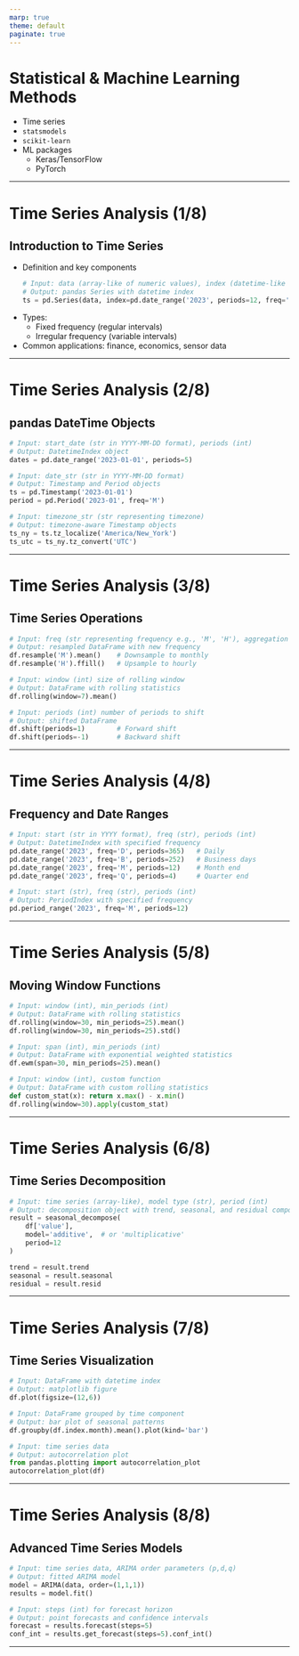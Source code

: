 ```yaml
---
marp: true
theme: default
paginate: true
---
```


# Statistical & Machine Learning Methods

- Time series
- `statsmodels`
- `scikit-learn`
- ML packages
  - Keras/TensorFlow
  - PyTorch

<!--
Key points to discuss:
- Time series analysis is crucial for analyzing temporal data patterns
- statsmodels provides comprehensive statistical modeling capabilities
- scikit-learn offers a unified API for machine learning tasks
- Deep learning frameworks (Keras/TensorFlow, PyTorch) enable complex neural network architectures
-->

---

# Time Series Analysis (1/8)

## Introduction to Time Series
- Definition and key components
  ```python
  # Input: data (array-like of numeric values), index (datetime-like array of same length as data)
  # Output: pandas Series with datetime index
  ts = pd.Series(data, index=pd.date_range('2023', periods=12, freq='M'))
  ```
- Types:
  - Fixed frequency (regular intervals)
  - Irregular frequency (variable intervals)
- Common applications: finance, economics, sensor data

<!--
Key points:
- Time series data represents observations collected over time
- Regular vs irregular intervals affect analysis methods
- Real-world applications span multiple domains
-->

---

# Time Series Analysis (2/8)
## pandas DateTime Objects
```python
# Input: start_date (str in YYYY-MM-DD format), periods (int)
# Output: DatetimeIndex object
dates = pd.date_range('2023-01-01', periods=5)

# Input: date_str (str in YYYY-MM-DD format)
# Output: Timestamp and Period objects
ts = pd.Timestamp('2023-01-01')
period = pd.Period('2023-01', freq='M')

# Input: timezone_str (str representing timezone)
# Output: timezone-aware Timestamp objects
ts_ny = ts.tz_localize('America/New_York')
ts_utc = ts_ny.tz_convert('UTC')
```

<!--
Key points:
- DateTime handling is crucial for time series analysis
- pandas provides multiple datetime object types
- Timezone awareness is important for global data
-->

---

# Time Series Analysis (3/8)

## Time Series Operations
```python
# Input: freq (str representing frequency e.g., 'M', 'H'), aggregation function
# Output: resampled DataFrame with new frequency
df.resample('M').mean()    # Downsample to monthly
df.resample('H').ffill()   # Upsample to hourly

# Input: window (int) size of rolling window
# Output: DataFrame with rolling statistics
df.rolling(window=7).mean()

# Input: periods (int) number of periods to shift
# Output: shifted DataFrame
df.shift(periods=1)        # Forward shift
df.shift(periods=-1)       # Backward shift
```

<!--
Key points:
- Resampling allows changing time series frequency
- Rolling windows enable moving calculations
- Shifting helps analyze lagged relationships
-->

---

# Time Series Analysis (4/8)

## Frequency and Date Ranges
```python
# Input: start (str in YYYY format), freq (str), periods (int)
# Output: DatetimeIndex with specified frequency
pd.date_range('2023', freq='D', periods=365)   # Daily
pd.date_range('2023', freq='B', periods=252)   # Business days
pd.date_range('2023', freq='M', periods=12)    # Month end
pd.date_range('2023', freq='Q', periods=4)     # Quarter end

# Input: start (str), freq (str), periods (int)
# Output: PeriodIndex with specified frequency
pd.period_range('2023', freq='M', periods=12)
```

<!--
Key points:
- Different frequency options for various analysis needs
- Business days vs calendar days handling
- Period ranges for fiscal/accounting periods
-->

---

# Time Series Analysis (5/8)

## Moving Window Functions
```python
# Input: window (int), min_periods (int)
# Output: DataFrame with rolling statistics
df.rolling(window=30, min_periods=25).mean()
df.rolling(window=30, min_periods=25).std()

# Input: span (int), min_periods (int)
# Output: DataFrame with exponential weighted statistics
df.ewm(span=30, min_periods=25).mean()

# Input: window (int), custom function
# Output: DataFrame with custom rolling statistics
def custom_stat(x): return x.max() - x.min()
df.rolling(window=30).apply(custom_stat)
```

<!--
Key points:
- Moving windows capture local patterns
- Exponential weighting gives more weight to recent data
- Custom functions enable flexible analysis
-->

---

# Time Series Analysis (6/8)

## Time Series Decomposition
```python
# Input: time series (array-like), model type (str), period (int)
# Output: decomposition object with trend, seasonal, and residual components
result = seasonal_decompose(
    df['value'],
    model='additive',  # or 'multiplicative'
    period=12
)

trend = result.trend
seasonal = result.seasonal
residual = result.resid
```

<!--
Key points:
- Decomposition separates time series into components
- Additive vs multiplicative models for different patterns
- Understanding trend, seasonality, and noise
-->

---

# Time Series Analysis (7/8)

## Time Series Visualization
```python
# Input: DataFrame with datetime index
# Output: matplotlib figure
df.plot(figsize=(12,6))

# Input: DataFrame grouped by time component
# Output: bar plot of seasonal patterns
df.groupby(df.index.month).mean().plot(kind='bar')

# Input: time series data
# Output: autocorrelation plot
from pandas.plotting import autocorrelation_plot
autocorrelation_plot(df)
```

<!--
Key points:
- Visualization reveals patterns and anomalies
- Seasonal plots show recurring patterns
- Autocorrelation helps identify time dependencies
-->

---

# Time Series Analysis (8/8)

## Advanced Time Series Models
```python
# Input: time series data, ARIMA order parameters (p,d,q)
# Output: fitted ARIMA model
model = ARIMA(data, order=(1,1,1))
results = model.fit()

# Input: steps (int) for forecast horizon
# Output: point forecasts and confidence intervals
forecast = results.forecast(steps=5)
conf_int = results.get_forecast(steps=5).conf_int()
```

<!--
Key points:
- ARIMA models capture complex time series patterns
- Model parameters affect forecasting accuracy
- Confidence intervals quantify prediction uncertainty
-->

---
